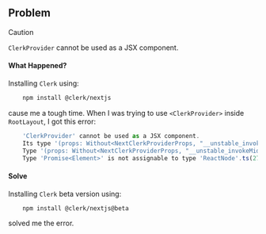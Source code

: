 ## Problem
> [!CAUTION]
> `ClerkProvider` cannot be used as a JSX component.

#### What Happened?
Installing `Clerk` using:
```bash
    npm install @clerk/nextjs
```
cause me a tough time. When I was trying to use `<ClerkProvider>` inside `RootLayout`, I got this error:
```js
    'ClerkProvider' cannot be used as a JSX component.
    Its type '(props: Without<NextClerkProviderProps, "__unstable_invokeMiddlewareOnAuthStateChange">) => Promise<Element>' is not a valid JSX element type.
    Type '(props: Without<NextClerkProviderProps, "__unstable_invokeMiddlewareOnAuthStateChange">) => Promise<Element>' is not assignable to type '(props: any, deprecatedLegacyContext?: any) => ReactNode'.
    Type 'Promise<Element>' is not assignable to type 'ReactNode'.ts(2786)
```

#### Solve
Installing `Clerk` beta version using:
```bash
    npm install @clerk/nextjs@beta
```
solved me the error.
